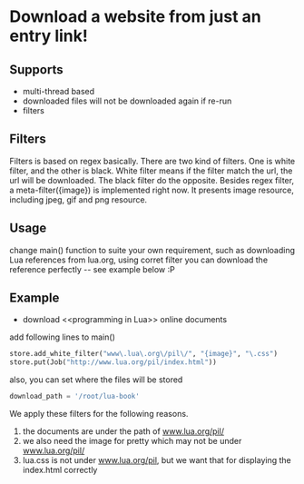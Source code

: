# Download a website from just an entry link!


## Supports

* multi-thread based
* downloaded files will not be downloaded again if re-run
* filters

## Filters

Filters is based on regex basically. 
There are two kind of filters. One is white filter, and the other is black.
White filter means if the filter match the url, the url will be downloaded. The black filter do the opposite.
Besides regex filter, a meta-filter({image}) is implemented right now. It presents image resource, including jpeg,
gif and png resource.


## Usage

change main() function to suite your own requirement, such as downloading Lua references from lua.org, 
using corret filter you can download the reference perfectly -- see example below :P

## Example

* download \<\<programming in Lua\>\> online documents

add following lines to main()

```python
store.add_white_filter("www\.lua\.org\/pil\/", "{image}", "\.css")
store.put(Job("http://www.lua.org/pil/index.html"))
```

also, you can set where the files will be stored

```python
download_path = '/root/lua-book'
```

We apply these filters for the following reasons.

1. the documents are under the path of www.lua.org/pil/
1. we also need the image for pretty which may not be under www.lua.org/pil/
1. lua.css is not under www.lua.org/pil, but we want that for displaying the index.html correctly
